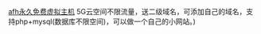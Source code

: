 [afh永久免费虚拟主机](http://alwaysfreehost.top 'target=_blank')
5G云空间不限流量，送二级域名，可添加自己的域名，支持php+mysql(数据库不限空间)，可以做一个自己的小网站。)
